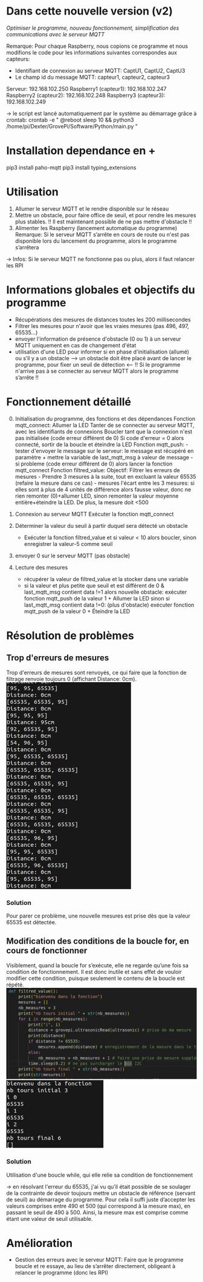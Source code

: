 # Dans cette nouvelle version (v2)
*Optimiser le programme, nouveau fonctionnement, simplification des communications avec le serveur MQTT*

Remarque: Pour chaque Raspberry, nous copions ce programme et nous modifions le code pour les informations suivantes correspondes aux capteurs:
- Identifiant de connexion au serveur MQTT: CaptU1, CaptU2, CaptU3
- Le champ id du message MQTT: capteur1, capteur2, capteur3

Serveur: 192.168.102.250
Raspberry1 (capteur1): 192.168.102.247
Raspberry2 (capteur2): 192.168.102.248
Raspberry3 (capteur3): 192.168.102.249

-> le script est lancé automatiquement par le système au démarrage grâce à crontab:
crontab -e
"
@reboot sleep 10 && python3 /home/pi/Dexter/GrovePi/Software/Python/main.py
"


# Installation dependance en +
pip3 install paho-mqtt
pip3 install typing_extensions



# Utilisation
1. Allumer le serveur MQTT et le rendre disponible sur le réseau
2. Mettre un obstacle, pour faire office de seuil, et pour rendre les mesures plus stables. !! Il est maintenant possible de ne pas mettre d'obstacle !!
3. Alimenter les Raspberry (lancement automatique du programme)
Remarque: Si le serveur MQTT s’arrête en cours de route ou n'est pas disponible lors du lancement du programme, alors le programme s’arrêtera

-> Infos: Si le serveur MQTT ne fonctionne pas ou plus, alors il faut relancer les RPI


# Informations globales et objectifs du programme
- Récupérations des mesures de distances toutes les 200 millisecondes
- Filtrer les mesures pour n'avoir que les vraies mesures (pas 496, 497, 65535...)
- envoyer l'information de présence d'obstacle (0 ou 1) à un serveur MQTT uniquement en cas de changement d'état
- utilisation d'une LED pour informer si en phase d'initialisation (allumé) ou s’il y a un obstacle
--> un obstacle doit être placé avant de lancer le programme, pour fixer un seuil de détection <--
!! Si le programme n'arrive pas à se connecter au serveur MQTT alors le programme s’arrête !!

# Fonctionnement détaillé
0. Initialisation du programme, des fonctions et des dépendances
    Fonction mqtt_connect:
        Allumer la LED
        Tanter de se connecter au serveur MQTT, avec les identifiants de connexions
        Boucler tant que la connexion n'est pas initialisée (code erreur différent de 0)
        Si code d'erreur = 0 alors connecté, sortir de la boucle et éteindre la LED
    Fonction mqtt_push:
        - tester d'envoyer le message sur le serveur: le message est récupéré en paramètre
            + mettre la variable de last_mqtt_msg à valeur de message
        - si probleme (code erreur différent de 0) alors lancer la fonction mqtt_connect
    Fonction filtred_value:
        Objectif: Filtrer les erreurs de mesures
        - Prendre 3 mesures à la suite, tout en excluant la valeur 65535 (refaire la mesure dans ce cas)
        - mesures l'écart entre les 3 mesures: si elles sont à plus de 4 unités de différence alors fausse valeur, donc ne rien remonter (0)+allumer LED, sinon remonter la valeur moyenne entière+éteindre la LED. De plus, la mesure doit <500

1. Connexion au serveur MQTT
    Exécuter la fonction mqtt_connect

2. Déterminer la valeur du seuil à partir duquel sera détecté un obstacle
    - Exécuter la fonction filtred_value et si valeur < 10 alors boucler, sinon enregistrer la valeur-5 comme seuil

3. envoyer 0 sur le serveur MQTT (pas obstacle)

4. Lecture des mesures
    - récupérer la valeur de filtred_value et la stocker dans une variable
    - si la valeur et plus petite que seuil et est différent de 0 & last_mqtt_msg contient data !=1 alors nouvelle obstacle: exécuter fonction mqtt_push de la valeur 1 + Allumer la LED
        sinon si last_mqtt_msg contient data !=0: (plus d'obstacle) exécuter fonction mqtt_push de la valeur 0 + Éteindre la LED



# Résolution de problèmes
## Trop d'erreurs de mesures
Trop d'erreurs de mesures sont renvoyés, ce qui faire que la fonction de filtrage renvoie toujours 0 (affichant Distance: 0cm).
![screenshot](img/Trop_erreur.png)
### Solution
Pour parer ce problème, une nouvelle mesures est prise dès que la valeur 65535 est détectée.

## Modification des conditions de la boucle for, en cours de fonctionner
Visiblement, quand la boucle for s’exécute, elle ne regarde qu’une fois sa condition de fonctionnement. Il est donc inutile et sans effet de vouloir modifier cette condition, puisque seulement le contenu de la boucle est répété.
![screenshot](img/PB_boucle-for1.png)
![screenshot](img/PB_boucle-for2.png)

### Solution
Utilisation d'une boucle while, qui elle relie sa condition de fonctionnement

-> en résolvant l'erreur du 65535, j'ai vu qu’il était possible de se soulager de la contrainte de devoir toujours mettre un obstacle de référence (servant de seuil) au démarrage du programme. Pour cela il suffi juste d’accepter les valeurs comprises entre 490 et 500 (qui correspond à la mesure max), en passant le seuil de 490 à 500.
Ainsi, la mesure max est comprise comme étant une valeur de seuil utilisable.



# Amélioration
- Gestion des erreurs avec le serveur MQTT: Faire que le programme boucle et re essaye, au lieu de s’arrêter directement, obligeant à relancer le programme (donc les RPI)